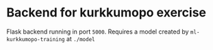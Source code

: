 # Backend for kurkkumopo exercise

Flask backend running in port `5000`. Requires a model created by `ml-kurkkumopo-training` at `./model`
